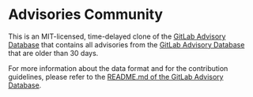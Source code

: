 # Advisories Community

This is an MIT-licensed, time-delayed clone of the [GitLab Advisory Database](https://gitlab.com/gitlab-org/security-products/gemnasium-db) that contains all advisories from the [GitLab Advisory Database](https://gitlab.com/gitlab-org/security-products/gemnasium-db) that are older than 30 days.

For more information about the data format and for the contribution guidelines,
please refer to the [README.md of the GitLab Advisory Database](https://gitlab.com/gitlab-org/security-products/gemnasium-db/-/blob/master/README.md).


